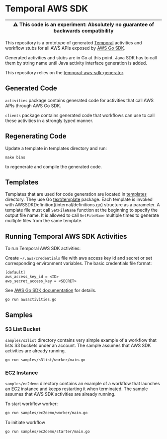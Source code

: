 # Temporal AWS SDK

| :warning: **This code is an experiment**: Absolutely no guarantee of backwards compatibility |
| --- |

This repository is a prototype of generated [Temporal](https://github.com/temporalio/) activities and workflow stubs for all AWS APIs
exposed by [AWS Go SDK](https://github.com/aws/aws-sdk-go).

Generated activities and stubs are in Go at this point.
Java SDK has to call them by string name until Java activity interface generation is added.

This repository relies on the [temporal-aws-sdk-generator](https://github.com/temporalio/temporal-aws-sdk-generator).

## Generated Code

`activities` package contains generated code for activities that call AWS APIs through AWS Go SDK.

`clients` package contains generated code that workflows can use to call these activities in a
strongly typed manner.

## Regenerating Code

Update a template in templates directory and run:
```
make bins
```
to regenerate and compile the generated code.

## Templates

Templates that are used for code generation are located in
[templates](templates) directory.
They use Go [text/template](https://golang.org/pkg/text/template/) package. Each template is invoked with
AWSSDKDefinition](internal/definitions.go) structure as a parameter. A template file must call `SetFileName`
function at the beginning to specify the output file name.
It is allowed to call `SetFileName` multiple times to generate multiple files from the same template.

## Running Temporal AWS SDK Activities

To run Temporal AWS SDK activities:

Create `~/.aws/credentials` file with aws access key id and secret or set corresponding environment variables.
The basic credentials file format:
```
[default]
aws_access_key_id = <ID>
aws_secret_access_key = <SECRET>
```
See [AWS Go SDK documentation](https://docs.aws.amazon.com/sdk-for-go/v1/developer-guide/configuring-sdk.html) for details.
```bash
go run awsactivities.go
```

## Samples

### S3 List Bucket

`samples/s3list` directory contains very simple example of a workflow that lists S3 buckets under an account. The sample
assumes that AWS SDK activities are already running.

```bash
go run samples/s3list/worker/main.go
```

### EC2 Instance

`samples/ec2demo` directory contains an example of a workflow that launches an EC2 instance and keeps
restarting it when terminated. The sample assumes that AWS SDK activities are already running.

To start workflow worker:
```bash
go run samples/ec2demo/worker/main.go
```

To initiate workflow
```bash
go run samples/ec2demo/starter/main.go
```
